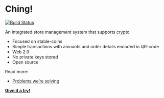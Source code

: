 # Ching!
[![Build Status](https://travis-ci.org/ChingStore/ching.svg?branch=master)](https://travis-ci.org/ChingStore/ching)

An integrated store management system that supports crypto
- Focused on stable-coins
- Simple transactions with amounts and order details encoded in QR-code
- Web 2.0
- No private keys stored
- Open source

Read more:
- [Problems we’re solving](https://medium.com/ching/every-day-crypto-with-xdai-a832b051a65)

**[Give it a try!](http://app.ching.store)**
